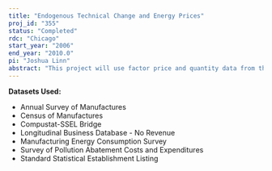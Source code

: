 ```yaml
---
title: "Endogenous Technical Change and Energy Prices"
proj_id: "355"
status: "Completed"
rdc: "Chicago"
start_year: "2006"
end_year: "2010.0"
pi: "Joshua Linn"
abstract: "This project will use factor price and quantity data from the Longitudinal Research Database (LRD) and the Manufacturing Energy Consumption Survey (MECS) to perform a detailed analysis of energy data and plant productivity.  The project will be beneficial to the U.S. Census Bureau in several ways. I will check data quality in these datasets by comparisons with publicly available data from the U.S. Department of Energy. I will investigate the extent to which greater detail in energy price aggregates and indices could be published, both in terms of confidentiality risks and whether there is sufficient variation to make this valuable. I will also perform an investigation of data quality and the measurement of technological change to deter-mine whether observed changes in energy efficiency are caused by a response to energy prices, as opposed to misreporting. This study will improve the Census Bureau’s knowledge base regarding manufacturers’ energy input values and the response of manufacturing production and technology to energy prices and use.  Estimates of cost functions for each industry will be used to calculate changes in energy productivity over time. This approach allows measurement of the effect of price-induced technical change on energy productivity by comparing the changes according to the industry’s initial energy intensity. The analysis will com-pare the energy efficiency of entering and existing plants, which will show how much technology adoption by existing plants reduces the total demand for energy."
---
```


**Datasets Used:**

  - Annual Survey of Manufactures 
  - Census of Manufactures 
  - Compustat-SSEL Bridge 
  - Longitudinal Business Database - No Revenue 
  - Manufacturing Energy Consumption Survey 
  - Survey of Pollution Abatement Costs and Expenditures 
  - Standard Statistical Establishment Listing 

